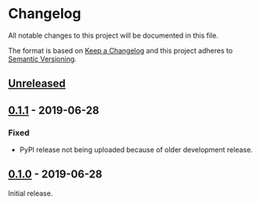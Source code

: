 # Changelog
All notable changes to this project will be documented in this file.

The format is based on [Keep a Changelog](http://keepachangelog.com/en/1.0.0/)
and this project adheres to [Semantic Versioning](http://semver.org/spec/v2.0.0.html).


## [Unreleased]

[Unreleased]: https://github.com/fastobo/fastobo-py/compare/v0.1.1...HEAD


## [0.1.1] - 2019-06-28

[0.1.1]: https://github.com/fastobo/fastobo/compare/v0.1.1...v0.1.0

### Fixed
- PyPI release not being uploaded because of older development release.


## [0.1.0] - 2019-06-28

[0.1.0]: https://github.com/fastobo/fastobo/compare/77dd00c...v0.1.0

Initial release.

